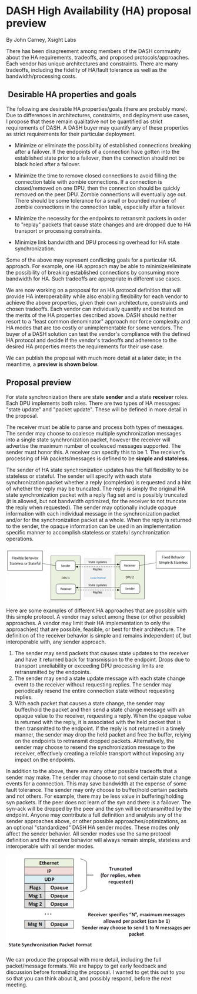 # DASH High Availability (HA) proposal preview

By John Carney, Xsight Labs

There has been disagreement among members of the DASH community about the HA
requirements, tradeoffs, and proposed protocols/approaches. Each vendor has
unique architectures and constraints. There are many tradeoffs, including the
fidelity of HA/fault tolerance as well as the bandwidth/processing costs.

##  Desirable HA properties and goals

The following are desirable HA properties/goals (there are probably more). Due
to differences in architectures, constraints, and deployment use cases, I
propose that these remain qualitative not be quantified as strict requirements
of DASH. A DASH buyer may quantify any of these properties as strict
requirements for their particular deployment.

- Minimize or eliminate the possibility of established connections breaking
after a failover. If the endpoints of a connection have gotten into the
established state prior to a failover, then the connection should not be black
holed after a failover.

- Minimize the time to remove closed connections to avoid filling the connection
table with zombie connections. If a connection is closed/removed on one DPU,
then the connection should be quickly removed on the peer DPU. Zombie
connections will eventually age out. There should be some tolerance for a small
or bounded number of zombie connections in the connection table, especially
after a failover.

- Minimize the necessity for the endpoints to retransmit packets in order to
"replay" packets that cause state changes and are dropped due to HA transport or
processing constraints.

- Minimize link bandwidth and DPU processing overhead for HA state
synchronization.

Some of the above may represent conflicting goals for a particular HA approach.
For example, one HA approach may be able to minimize/eliminate the possibility
of breaking established connections by consuming more bandwidth for HA. Such
tradeoffs are appropriate in different use cases.

We are now working on a proposal for an HA protocol definition that will provide
HA interoperability while also enabling flexibility for each vendor to achieve
the above properties, given their own architecture, constraints and chosen
tradeoffs. Each vendor can individually quantify and be tested on the merits of
the HA properties described above. DASH should neither resort to a "least common
denominator" approach nor force complexity and HA modes that are too costly or
unimplementable for some vendors. The buyer of a DASH solution can test the
vendor's compliance with the defined HA protocol and decide if the vendor's
tradeoffs and adherence to the desired HA properties meets the requirements for
their use case.

We can publish the proposal with much more detail at a later date; in the
meantime, a **preview is shown below**.

## Proposal preview

For state synchronization there are state **sender** and a state **receiver**
roles. Each DPU implements both roles. There are two types of HA messages:
"state update" and "packet update". These will be defined in more detail in the
proposal.

The receiver must be able to parse and process both types of messages. The
sender may choose to coalesce multiple synchronization messages into a single
state synchronization packet, however the receiver will advertise the maximum
number of coalesced messages supported. The sender must honor this. A receiver
can specify this to be 1. The receiver's processing of HA packets/messages is
defined to be **simple and stateless**.

The sender of HA state synchronization updates has the full flexibility to be
stateless or stateful. The sender will specify with each state synchronization
packet whether a reply (completion) is requested and a hint of whether the reply
may be truncated. The reply is simply the original HA state synchronization
packet with a reply flag set and is possibly truncated (it is allowed, but not
bandwidth optimized, for the receiver to not truncate the reply when requested).
The sender may optionally include opaque information with each individual
message in the synchronization packet and/or for the synchronization packet at a
whole. When the reply is returned to the sender, the opaque information can be
used in an implementation specific manner to accomplish stateless or stateful
synchronization operations.

![ha-sync-operations](images/ha-sync-operations.png)

Here are some examples of different HA approaches that are possible with this
simple protocol. A vendor may select among these (or other possible) approaches.
A vendor may limit their HA implementation to only the approach(es) that are
possible, feasible, or best for their architecture. The definition of the
receiver behavior is simple and remains independent of, but interoperable with,
any sender approach.

1. The sender may send packets that causes state updates to the receiver and
    have it returned back for transmission to the endpoint. Drops due to
    transport unreliability or exceeding DPU processing limits are retransmitted
    by the endpoints.
2. The sender may send a state update message with each state change event to
    the receiver without requesting replies. The sender may periodically resend
    the entire connection state without requesting replies.
3. With each packet that causes a state change, the sender may buffer/hold the
    packet and then send a state change message with an opaque value to the
    receiver, requesting a reply. When the opaque value is returned with the
    reply, it is associated with the held packet that is then transmitted to the
    endpoint. If the reply is not returned in a timely manner, the sender may
    drop the held packet and free the buffer, relying on the endpoints to
    retransmit dropped packets. Alternatively, the sender may choose to resend
    the synchronization message to the receiver, effectively creating a reliable
    transport without imposing any impact on the endpoints.

In addition to the above, there are many other possible tradeoffs that a sender
may make. The sender may choose to not send certain state change events for a
connection. This may save bandwidth at the expense of some fault tolerance. The
sender may only choose to buffer/hold certain packets and not others. For
example, there may be less value in buffering/holding syn packets. If the peer
does not learn of the syn and there is a failover. The syn-ack will be dropped
by the peer and the syn will be retransmitted by the endpoint. Anyone may
contribute a full definition and analysis any of the sender approaches above, or
other possible approaches/optimizations, as an optional "standardized" DASH HA
sender modes. These modes only affect the sender behavior. All sender modes use
the same protocol definition and the receiver behavior will always remain
simple, stateless and interoperable with all sender modes.

![ha-state-sync-packet-format](images/ha-state-sync-packet-format.png)

We can produce the proposal with more detail, including the full packet/message
formats. We are happy to get early feedback and discussion before formalizing
the proposal. I wanted to get this out to you so that you can think about it,
and possibly respond, before the next meeting.
